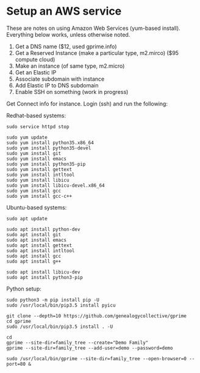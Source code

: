 # Setup an AWS service

These are notes on using Amazon Web Services (yum-based install). Everything below works, unless otherwise noted.

1. Get a DNS name ($12, used gprime.info)
2. Get a Reserved Instance (make a particular type, m2.mirco) ($95 compute cloud)
3. Make an instance (of same type, m2.micro)
4. Get an Elastic IP
5. Associate subdomain with instance
6. Add Elastic IP to DNS subdomain
6. Enable SSH on something (work in progress)

Get Connect info for instance. Login (ssh) and run the following:

Redhat-based systems:

```shell
sudo service httpd stop

sudo yum update
sudo yum install python35.x86_64
sudo yum install python35-devel
sudo yum install git
sudo yum install emacs
sudo yum install python35-pip
sudo yum install gettext
sudo yum install intltool
sudo yum install libicu
sudo yum install libicu-devel.x86_64
sudo yum install gcc
sudo yum install gcc-c++
```
Ubuntu-based systems:

```shell
sudo apt update

sudo apt install python-dev
sudo apt install git
sudo apt install emacs
sudo apt install gettext
sudo apt install intltool
sudo apt install gcc
sudo apt install g++

sudo apt install libicu-dev 
sudo apt install python3-pip
```

Python setup:

```
sudo python3 -m pip install pip -U
sudo /usr/local/bin/pip3.5 install pyicu

git clone --depth=10 https://github.com/genealogycollective/gprime
cd gprime
sudo /usr/local/bin/pip3.5 install . -U

cd
gprime --site-dir=family_tree --create="Demo Family"
gprime --site-dir=family_tree --add-user=demo --password=demo

sudo /usr/local/bin/gprime --site-dir=family_tree --open-browser=0 --port=80 &
```
